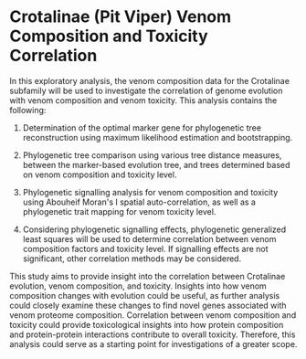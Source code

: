 # Crotalinae (Pit Viper) Venom Composition and Toxicity Correlation
In this exploratory analysis, the venom composition data for the Crotalinae subfamily will be used to investigate the correlation of genome evolution with venom composition and venom toxicity. This analysis contains the following: 
  
1. Determination of the optimal marker gene for phylogenetic tree
reconstruction using maximum likelihood estimation and bootstrapping.
      
2. Phylogenetic tree comparison using various tree distance measures, between
the marker-based evolution tree, and trees determined based on venom composition
and toxicity level.
      
3. Phylogenetic signalling analysis for venom composition and toxicity using Abouheif
Moran's I spatial auto-correlation, as well as a phylogenetic trait mapping for venom
toxicity level.
      
4. Considering phylogenetic signalling effects, phylogenetic generalized least
squares will be used to determine correlation between venom composition
factors and toxicity level. If signalling effects are not significant, other
correlation methods may be considered. 

This study aims to provide insight into the correlation between Crotalinae evolution, venom composition, and toxicity. Insights into how venom composition changes with evolution could be useful, as further analysis could closely examine these changes to find novel genes associated with venom proteome composition. Correlation between venom composition and toxicity could provide toxicological insights into how protein composition and protein-protein interactions contribute to overall toxicity. Therefore, this analysis could serve as a starting point for investigations of a greater scope. 
